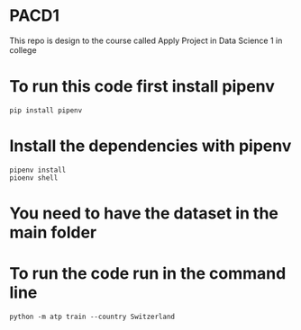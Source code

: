 # PACD1
This repo is design to the course called Apply Project in Data Science 1 in college


# To run this code first install pipenv
```shell
pip install pipenv
```

# Install the dependencies with pipenv
``` shell
pipenv install
pioenv shell
```

# You need to have the dataset in the main folder

# To run the code run in the command line
```shell
python -m atp train --country Switzerland
```
